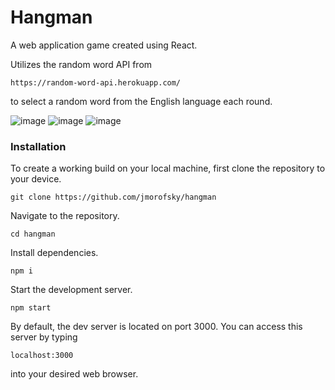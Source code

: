 # Hangman
  
A web application game created using React.

Utilizes the random word API from 

    https://random-word-api.herokuapp.com/

to select a random word from the English language each round.

![image](https://github.com/jmorofsky/hangman/assets/80358703/aee1fa68-2f8a-4a60-bc13-9409d2fc54e2)
![image](https://github.com/jmorofsky/hangman/assets/80358703/d9a38bca-0385-4f4a-bfa7-3a706dfe27f7)
![image](https://github.com/jmorofsky/hangman/assets/80358703/88fe807e-51c2-4024-ab08-82d61ff237c8)

### Installation

To create a working build on your local machine, first clone the repository to your device.

    git clone https://github.com/jmorofsky/hangman
    
Navigate to the repository.

    cd hangman

Install dependencies.

    npm i
    
Start the development server.

    npm start
    
By default, the dev server is located on port 3000. You can access this server by typing

    localhost:3000

into your desired web browser.
